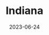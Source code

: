 ---
title: "Indiana"
type: state
borders:
  - Illinois
  - Kentucky
  - Lake Michigan
  - Michigan
  - Ohio
cities:
  - Indianapolis
country:
  - United States
date: 2023-06-24
hashtag: indiana
tags:
  - state
  - United States
---